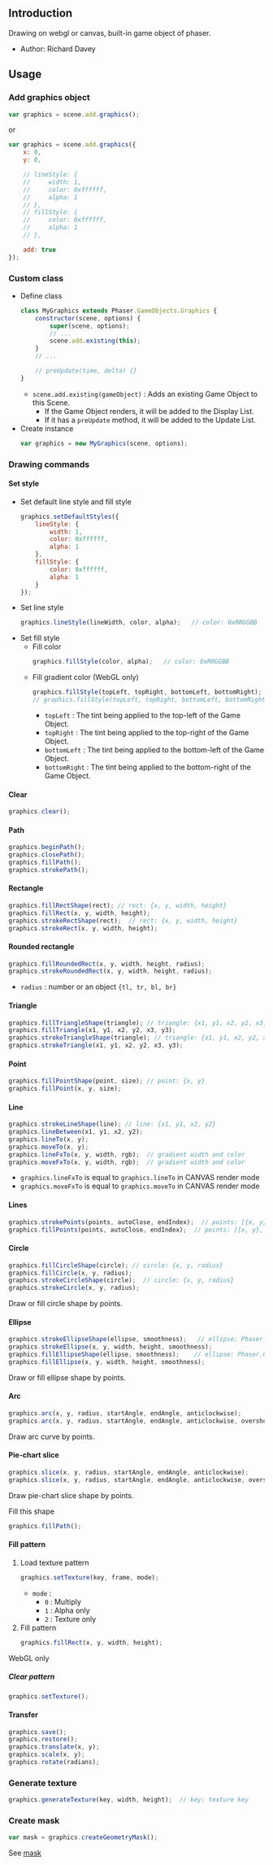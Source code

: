 ## Introduction

Drawing on webgl or canvas, built-in game object of phaser.

- Author: Richard Davey

## Usage

### Add graphics object

```javascript
var graphics = scene.add.graphics();
```

or

```javascript
var graphics = scene.add.graphics({
    x: 0,
    y: 0,

    // lineStyle: {
    //     width: 1,
    //     color: 0xffffff,
    //     alpha: 1
    // },
    // fillStyle: {
    //     color: 0xffffff,
    //     alpha: 1
    // },

    add: true
});
```

### Custom class

- Define class
    ```javascript
    class MyGraphics extends Phaser.GameObjects.Graphics {
        constructor(scene, options) {
            super(scene, options);
            // ...
            scene.add.existing(this);
        }
        // ...

        // preUpdate(time, delta) {}
    }
    ```
    - `scene.add.existing(gameObject)` : Adds an existing Game Object to this Scene.
        - If the Game Object renders, it will be added to the Display List.
        - If it has a `preUpdate` method, it will be added to the Update List.
- Create instance
    ```javascript
    var graphics = new MyGraphics(scene, options);
    ```

### Drawing commands

#### Set style

- Set default line style and fill style
    ```javascript
    graphics.setDefaultStyles({
        lineStyle: {
            width: 1,
            color: 0xffffff,
            alpha: 1
        },
        fillStyle: {
            color: 0xffffff,
            alpha: 1
        }
    });
    ```
- Set line style
    ```javascript
    graphics.lineStyle(lineWidth, color, alpha);   // color: 0xRRGGBB
    ```
- Set fill style
    - Fill color
        ```javascript
        graphics.fillStyle(color, alpha);   // color: 0xRRGGBB
        ```
    - Fill gradient color (WebGL only)
        ```javascript
        graphics.fillStyle(topLeft, topRight, bottomLeft, bottomRight);  // alpha= 1
        // graphics.fillStyle(topLeft, topRight, bottomLeft, bottomRight, alpha);
        ```
        - `topLeft` : The tint being applied to the top-left of the Game Object.
        - `topRight` : The tint being applied to the top-right of the Game Object.
        - `bottomLeft` : The tint being applied to the bottom-left of the Game Object.
        - `bottomRight` : The tint being applied to the bottom-right of the Game Object.

#### Clear

```javascript
graphics.clear();
```

#### Path

```javascript
graphics.beginPath();
graphics.closePath();
graphics.fillPath();
graphics.strokePath();
```

#### Rectangle

```javascript
graphics.fillRectShape(rect); // rect: {x, y, width, height}
graphics.fillRect(x, y, width, height);
graphics.strokeRectShape(rect);  // rect: {x, y, width, height}
graphics.strokeRect(x, y, width, height);
```

#### Rounded rectangle

```javascript
graphics.fillRoundedRect(x, y, width, height, radius);
graphics.strokeRoundedRect(x, y, width, height, radius);
```

- `radius` : number or an object `{tl, tr, bl, br}`

#### Triangle

```javascript
graphics.fillTriangleShape(triangle); // triangle: {x1, y1, x2, y2, x3, y3}
graphics.fillTriangle(x1, y1, x2, y2, x3, y3);
graphics.strokeTriangleShape(triangle); // triangle: {x1, y1, x2, y2, x3, y3}
graphics.strokeTriangle(x1, y1, x2, y2, x3, y3);
```

#### Point

```javascript
graphics.fillPointShape(point, size); // point: {x, y}
graphics.fillPoint(x, y, size);
```

#### Line

```javascript
graphics.strokeLineShape(line); // line: {x1, y1, x2, y2}
graphics.lineBetween(x1, y1, x2, y2);
graphics.lineTo(x, y);
graphics.moveTo(x, y);
graphics.lineFxTo(x, y, width, rgb);  // gradient width and color
graphics.moveFxTo(x, y, width, rgb);  // gradient width and color
```

- `graphics.lineFxTo` is equal to `graphics.lineTo` in CANVAS render mode
- `graphics.moveFxTo` is equal to `graphics.moveTo` in CANVAS render mode

#### Lines

```javascript
graphics.strokePoints(points, autoClose, endIndex);  // points: [{x, y}, ...]
graphics.fillPoints(points, autoClose, endIndex);  // points: [{x, y}, ...]
```

#### Circle

```javascript
graphics.fillCircleShape(circle); // circle: {x, y, radius}
graphics.fillCircle(x, y, radius);
graphics.strokeCircleShape(circle);  // circle: {x, y, radius}
graphics.strokeCircle(x, y, radius);
```

Draw or fill circle shape by points.

#### Ellipse

```javascript
graphics.strokeEllipseShape(ellipse, smoothness);   // ellipse: Phaser.Geom.Ellipse
graphics.strokeEllipse(x, y, width, height, smoothness);
graphics.fillEllipseShape(ellipse, smoothness);    // ellipse: Phaser.Geom.Ellipse
graphics.fillEllipse(x, y, width, height, smoothness);
```

Draw or fill ellipse shape by points.

#### Arc

```javascript
graphics.arc(x, y, radius, startAngle, endAngle, anticlockwise);
graphics.arc(x, y, radius, startAngle, endAngle, anticlockwise, overshoot);
```

Draw arc curve by points.

#### Pie-chart slice

```javascript
graphics.slice(x, y, radius, startAngle, endAngle, anticlockwise);
graphics.slice(x, y, radius, startAngle, endAngle, anticlockwise, overshoot);
```

Draw pie-chart slice shape by points.

Fill this shape

```javascript
graphics.fillPath();
```

#### Fill pattern

1. Load texture pattern
    ```javascript
    graphics.setTexture(key, frame, mode);
    ```
    - `mode` :
        - `0` : Multiply
        - `1` : Alpha only
        - `2` : Texture only
1. Fill pattern
    ```javascript
    graphics.fillRect(x, y, width, height);
    ```

WebGL only

##### Clear pattern

```javascript
graphics.setTexture();
```

#### Transfer

```javascript
graphics.save();
graphics.restore();
graphics.translate(x, y);
graphics.scale(x, y);
graphics.rotate(radians);
```

### Generate texture

```javascript
graphics.generateTexture(key, width, height);  // key: texture key
```

### Create mask

```javascript
var mask = graphics.createGeometryMask();
```

See [mask](mask.md)